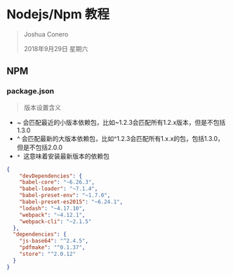 # Nodejs/Npm 教程

> Joshua Conero
>
> 2018年9月29日 星期六





## NPM

### package.json

> 版本设置含义

- ~ 会匹配最近的小版本依赖包，比如~1.2.3会匹配所有1.2.x版本，但是不包括1.3.0
- ^ 会匹配最新的大版本依赖包，比如^1.2.3会匹配所有1.x.x的包，包括1.3.0，但是不包括2.0.0
- `* `这意味着安装最新版本的依赖包

```json
{
    "devDependencies": {
    "babel-core": "~6.26.3",
    "babel-loader": "~7.1.4",
    "babel-preset-env": "~1.7.0",
    "babel-preset-es2015": "~6.24.1",
    "lodash": "~4.17.10",
    "webpack": "~4.12.1",
    "webpack-cli": "~2.1.5"
  },
  "dependencies": {
    "js-base64": "^2.4.5",
    "pdfmake": "^0.1.37",
    "store": "^2.0.12"
  }
}
```

